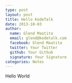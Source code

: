 ```yaml
---
type: post
layout: post
title: Hello KodeTalk
date: 2013-10-03
author:
  name: Glend Maatita
  email: glend@kodetalk.com
  facebook: Glend Maatita
  twitter: Your Twitter
  github: Your Github
  signature: Your Signature
categories: Notes
---
```


Hello World
